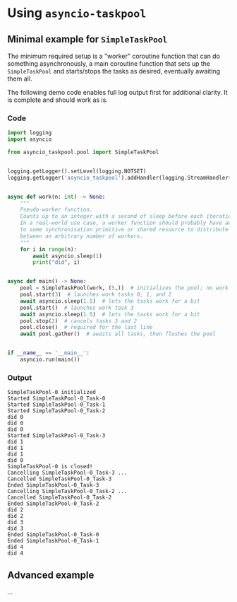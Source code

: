 # Using `asyncio-taskpool`

## Minimal example for `SimpleTaskPool`

The minimum required setup is a "worker" coroutine function that can do something asynchronously, a main coroutine function that sets up the `SimpleTaskPool` and starts/stops the tasks as desired, eventually awaiting them all. 

The following demo code enables full log output first for additional clarity. It is complete and should work as is.

### Code
```python
import logging
import asyncio

from asyncio_taskpool.pool import SimpleTaskPool


logging.getLogger().setLevel(logging.NOTSET)
logging.getLogger('asyncio_taskpool').addHandler(logging.StreamHandler())


async def work(n: int) -> None:
    """
    Pseudo-worker function. 
    Counts up to an integer with a second of sleep before each iteration.
    In a real-world use case, a worker function should probably have access 
    to some synchronisation primitive or shared resource to distribute work 
    between an arbitrary number of workers.
    """
    for i in range(n):
        await asyncio.sleep(1)
        print("did", i)


async def main() -> None:
    pool = SimpleTaskPool(work, (5,))  # initializes the pool; no work is being done yet
    pool.start(3)  # launches work tasks 0, 1, and 2
    await asyncio.sleep(1.5)  # lets the tasks work for a bit
    pool.start()  # launches work task 3
    await asyncio.sleep(1.5)  # lets the tasks work for a bit
    pool.stop(2)  # cancels tasks 3 and 2
    pool.close()  # required for the last line
    await pool.gather()  # awaits all tasks, then flushes the pool


if __name__ == '__main__':
    asyncio.run(main())
```

### Output 
```
SimpleTaskPool-0 initialized
Started SimpleTaskPool-0_Task-0
Started SimpleTaskPool-0_Task-1
Started SimpleTaskPool-0_Task-2
did 0
did 0
did 0
Started SimpleTaskPool-0_Task-3
did 1
did 1
did 1
did 0
SimpleTaskPool-0 is closed!
Cancelling SimpleTaskPool-0_Task-3 ...
Cancelled SimpleTaskPool-0_Task-3
Ended SimpleTaskPool-0_Task-3
Cancelling SimpleTaskPool-0_Task-2 ...
Cancelled SimpleTaskPool-0_Task-2
Ended SimpleTaskPool-0_Task-2
did 2
did 2
did 3
did 3
Ended SimpleTaskPool-0_Task-0
Ended SimpleTaskPool-0_Task-1
did 4
did 4
```

## Advanced example

...
